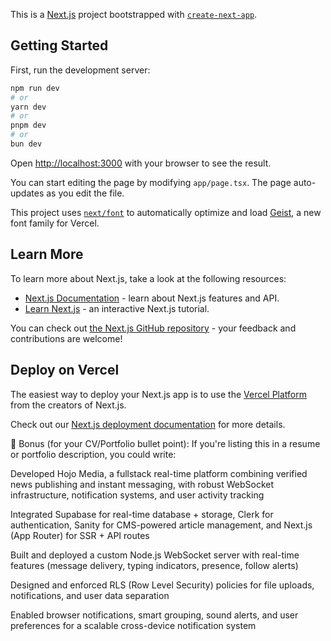 This is a [Next.js](https://nextjs.org) project bootstrapped with [`create-next-app`](https://nextjs.org/docs/app/api-reference/cli/create-next-app).

## Getting Started

First, run the development server:

```bash
npm run dev
# or
yarn dev
# or
pnpm dev
# or
bun dev
```

Open [http://localhost:3000](http://localhost:3000) with your browser to see the result.

You can start editing the page by modifying `app/page.tsx`. The page auto-updates as you edit the file.

This project uses [`next/font`](https://nextjs.org/docs/app/building-your-application/optimizing/fonts) to automatically optimize and load [Geist](https://vercel.com/font), a new font family for Vercel.

## Learn More

To learn more about Next.js, take a look at the following resources:

- [Next.js Documentation](https://nextjs.org/docs) - learn about Next.js features and API.
- [Learn Next.js](https://nextjs.org/learn) - an interactive Next.js tutorial.

You can check out [the Next.js GitHub repository](https://github.com/vercel/next.js) - your feedback and contributions are welcome!

## Deploy on Vercel

The easiest way to deploy your Next.js app is to use the [Vercel Platform](https://vercel.com/new?utm_medium=default-template&filter=next.js&utm_source=create-next-app&utm_campaign=create-next-app-readme) from the creators of Next.js.

Check out our [Next.js deployment documentation](https://nextjs.org/docs/app/building-your-application/deploying) for more details.

🚀 Bonus (for your CV/Portfolio bullet point):
If you're listing this in a resume or portfolio description, you could write:

Developed Hojo Media, a fullstack real-time platform combining verified news publishing and instant messaging, with robust WebSocket infrastructure, notification systems, and user activity tracking

Integrated Supabase for real-time database + storage, Clerk for authentication, Sanity for CMS-powered article management, and Next.js (App Router) for SSR + API routes

Built and deployed a custom Node.js WebSocket server with real-time features (message delivery, typing indicators, presence, follow alerts)

Designed and enforced RLS (Row Level Security) policies for file uploads, notifications, and user data separation

Enabled browser notifications, smart grouping, sound alerts, and user preferences for a scalable cross-device notification system
